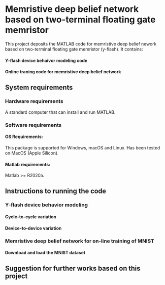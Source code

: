 # Memristive deep belief network based on two-terminal floating gate memristor

This project deposits the MATLAB code for memristive deep belief nework based on two-terminal floating gate memristor (y-flash).
It contains:
#### Y-flash device behaivor modeling code
#### Online traning code for memristive deep belief network


## System requirements
### Hardware requirements
A standard computer that can install and run MATLAB.
### Software requirements
#### OS Requirements:
This package is supported for Windows, macOS and Linux.
Has been tested on MacOS (Apple Silicon).

#### Matlab requirements:
Matlab >= R2020a.

## Instructions to running the code

### Y-flash device behavior modeling
#### Cycle-to-cycle variation

#### Device-to-device variation

### Memristive deep belief network for on-line training of MNIST

#### Download and load the MNIST dataset


## Suggestion for further works based on this project

###
### 
